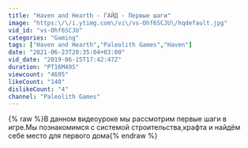 ```yaml
---
title: "Haven and Hearth - ГАЙД - Первые шаги"
image: "https:\/\/i.ytimg.com\/vi\/vs-Ohf6SCJU\/hqdefault.jpg"
vid_id: "vs-Ohf6SCJU"
categories: "Gaming"
tags: ["Haven and Hearth","Paleolith Games","Haven"]
date: "2021-06-23T20:35:04+03:00"
vid_date: "2019-06-15T17:42:47Z"
duration: "PT16M49S"
viewcount: "4695"
likeCount: "140"
dislikeCount: "4"
channel: "Paleolith Games"
---
```

{% raw %}В данном видеоуроке мы рассмотрим первые шаги в игре.Мы познакомимся с системой строительства,крафта и найдём себе место для первого дома{% endraw %}
